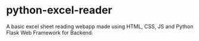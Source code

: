 # python-excel-reader

A basic excel sheet reading webapp made using HTML, CSS, JS and Python Flask Web Framework for Backend.
